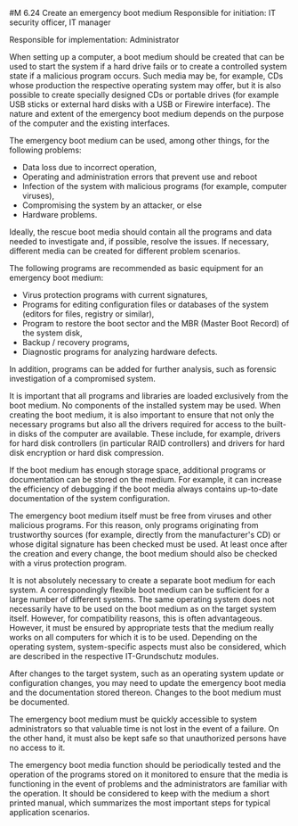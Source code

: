 #M 6.24 Create an emergency boot medium
Responsible for initiation: IT security officer, IT manager

Responsible for implementation: Administrator

When setting up a computer, a boot medium should be created that can be used to start the system if a hard drive fails or to create a controlled system state if a malicious program occurs. Such media may be, for example, CDs whose production the respective operating system may offer, but it is also possible to create specially designed CDs or portable drives (for example USB sticks or external hard disks with a USB or Firewire interface). The nature and extent of the emergency boot medium depends on the purpose of the computer and the existing interfaces.

The emergency boot medium can be used, among other things, for the following problems:

* Data loss due to incorrect operation,
* Operating and administration errors that prevent use and reboot
* Infection of the system with malicious programs (for example, computer viruses),
* Compromising the system by an attacker, or else
* Hardware problems.


Ideally, the rescue boot media should contain all the programs and data needed to investigate and, if possible, resolve the issues. If necessary, different media can be created for different problem scenarios.

The following programs are recommended as basic equipment for an emergency boot medium:

* Virus protection programs with current signatures,
* Programs for editing configuration files or databases of the system (editors for files, registry or similar),
* Program to restore the boot sector and the MBR (Master Boot Record) of the system disk,
* Backup / recovery programs,
* Diagnostic programs for analyzing hardware defects.


In addition, programs can be added for further analysis, such as forensic investigation of a compromised system.

It is important that all programs and libraries are loaded exclusively from the boot medium. No components of the installed system may be used. When creating the boot medium, it is also important to ensure that not only the necessary programs but also all the drivers required for access to the built-in disks of the computer are available. These include, for example, drivers for hard disk controllers (in particular RAID controllers) and drivers for hard disk encryption or hard disk compression.

If the boot medium has enough storage space, additional programs or documentation can be stored on the medium. For example, it can increase the efficiency of debugging if the boot media always contains up-to-date documentation of the system configuration.

The emergency boot medium itself must be free from viruses and other malicious programs. For this reason, only programs originating from trustworthy sources (for example, directly from the manufacturer's CD) or whose digital signature has been checked must be used. At least once after the creation and every change, the boot medium should also be checked with a virus protection program.

It is not absolutely necessary to create a separate boot medium for each system. A correspondingly flexible boot medium can be sufficient for a large number of different systems. The same operating system does not necessarily have to be used on the boot medium as on the target system itself. However, for compatibility reasons, this is often advantageous. However, it must be ensured by appropriate tests that the medium really works on all computers for which it is to be used. Depending on the operating system, system-specific aspects must also be considered, which are described in the respective IT-Grundschutz modules.

After changes to the target system, such as an operating system update or configuration changes, you may need to update the emergency boot media and the documentation stored thereon. Changes to the boot medium must be documented.

The emergency boot medium must be quickly accessible to system administrators so that valuable time is not lost in the event of a failure. On the other hand, it must also be kept safe so that unauthorized persons have no access to it.

The emergency boot media function should be periodically tested and the operation of the programs stored on it monitored to ensure that the media is functioning in the event of problems and the administrators are familiar with the operation. It should be considered to keep with the medium a short printed manual, which summarizes the most important steps for typical application scenarios.



